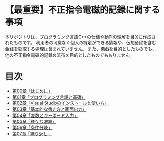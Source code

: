 # 【最重要】不正指令電磁的記録に関する事項

本リポジトリは、プログラミング言語C++の仕様や動作の理解を目的に作成されたものです。
利用者の同意なく個人の特定ができる情報や、仮想通貨を含む金銭を窃取する処理は含まれていません。
また、悪戯を目的としたものでも、他の不正指令電磁的記録の流布を目的としたものでもありません。

# 目次

- [第00章「はじめに」](./pages/第00章「はじめに」.md)
- [第01章「プログラミング言語と基礎」](./pages/第01章「プログラミング言語と基礎」.md)
- [第02章「Visual Studioのインストールと使い方」](./pages/第02章「Visual_Studioのインストールと使い方」.md)
- [第03章「基本的な書き方と画面出力」](./pages/第03章「基本的な書き方と画面出力」.md)
- [第04章「変数とキーボード入力」](./pages/第04章「変数とキーボード入力」.md)
- [第05章「様々な演算」](./pages/第05章「様々な演算」.md)
- [第06章「条件分岐」](./pages/第06章「条件分岐」.md)
- [第07章「繰り返し」](./pages/第07章「繰り返し」.md)

